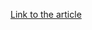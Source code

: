 [Link to the article](https://www.bleepingcomputer.com/news/microsoft/microsoft-warns-azure-virtual-desktop-users-of-black-screen-issues/)
